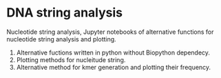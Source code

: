 # DNA string analysis 


Nucleotide string analysis, Jupyter notebooks of alternative functions for nucleotide string analysis and plotting.
1. Alternative fuctions written in python without Biopython dependecy. 
2. Plotting methods for nucleitude string.
3. Alternative method for kmer generation and plotting their frequency.
